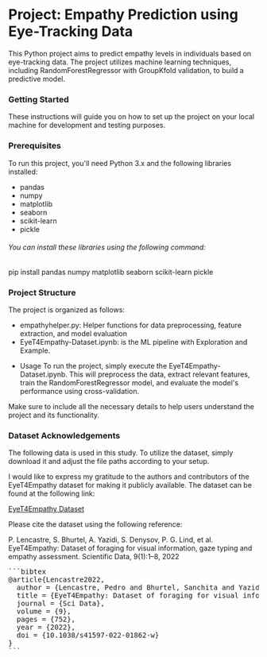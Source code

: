 # Project: Empathy Prediction using Eye-Tracking Data

This Python project aims to predict empathy levels in individuals based on eye-tracking data. The project utilizes machine learning techniques, including RandomForestRegressor with GroupKfold validation, to build a predictive model.

### Getting Started
These instructions will guide you on how to set up the project on your local machine for development and testing purposes.

### Prerequisites
To run this project, you'll need Python 3.x and the following libraries installed:

* pandas
* numpy
* matplotlib
* seaborn
* scikit-learn
* pickle

###### You can install these libraries using the following command:

pip install pandas numpy matplotlib seaborn scikit-learn pickle

### Project Structure
The project is organized as follows:

- empathyhelper.py: Helper functions for data preprocessing, feature extraction, and model evaluation
- EyeT4Empathy-Dataset.ipynb: is the ML pipeline with Exploration and Example.

* Usage
To run the project, simply execute the EyeT4Empathy-Dataset.ipynb. This will preprocess the data, extract relevant features, train the RandomForestRegressor model, and evaluate the model's performance using cross-validation.

Make sure to include all the necessary details to help users understand the project and its functionality.

### Dataset Acknowledgements

The following data is used in this study. To utilize the dataset, simply download it and adjust the file paths according to your setup.

I would like to express my gratitude to the authors and contributors of the EyeT4Empathy dataset for making it publicly available. The dataset can be found at the following link:

[EyeT4Empathy Dataset](https://doi.org/10.1038/s41597-022-01862-w)

Please cite the dataset using the following reference:

P. Lencastre, S. Bhurtel, A. Yazidi, S. Denysov, P. G. Lind, et al. EyeT4Empathy: Dataset of foraging for visual information, gaze typing and empathy assessment. Scientific Data, 9(1):1–8, 2022


<pre>
```bibtex
@article{Lencastre2022,
  author = {Lencastre, Pedro and Bhurtel, Sanchita and Yazidi, Anis and et al.},
  title = {EyeT4Empathy: Dataset of foraging for visual information, gaze typing and empathy assessment},
  journal = {Sci Data},
  volume = {9},
  pages = {752},
  year = {2022},
  doi = {10.1038/s41597-022-01862-w}
}
```
</pre>
